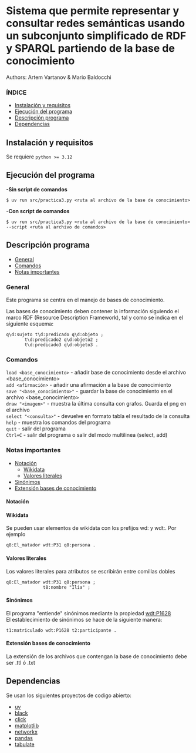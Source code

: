 # Sistema que permite representar y consultar redes semánticas usando un subconjunto simplificado de RDF y SPARQL partiendo de la base de conocimiento

Authors:
Artem Vartanov &
Mario Baldocchi

### ÍNDICE
* [Instalación y requisitos](#instalación-y-requisitos)
* [Ejecución del programa](#instalación-y-requisitos)
* [Descripción programa](#descripción-programa)
* [Dependencias](#dependencias)

## Instalación y requisitos
Se requiere `python >= 3.12`


## Ejecución del programa
**-Sin script de comandos**

```shell
$ uv run src/practica3.py <ruta al archivo de la base de conocimiento>
```
**-Con script de comandos**

```shell
$ uv run src/practica3.py <ruta al archivo de la base de conocimiento> --script <ruta al archivo de comandos>
```
## Descripción programa
* [General](#general)  
* [Comandos](#comandos)  
* [Notas importantes](#notas-importantes)  

### General
Este programa se centra en el manejo de bases de conocimiento. 

Las bases de conocimiento deben contener la información siguiendo el marco RDF (Resource Description Framework),
tal y como se indica en el siguiente esquema:

```sparql
q\d:sujeto t\d:predicado q\d:objeto ;
       t\d:predicado2 q\d:objeto2 ;
       t\d:predicado3 q\d:objeto3 .
```

### Comandos
`load <base_conocimiento>` - añadir base de conocimiento desde el archivo <base_conocimiento>  
`add <afirmación>` - añadir una afirmación a la base de conocimiento  
`save "<base_conocimiento>"` - guardar la base de conocimiento en el archivo <base_conocimiento>  
`draw "<imagen>"` - muestra la última consulta con grafos. Guarda el png en el archivo <imagen>  
`select "<consulta>"` - devuelve en formato tabla el resultado de la consulta
`help` - muestra los comandos del programa  
`quit` - salir del programa  
`Ctrl+C` - salir del programa o salir del modo multilinea (select, add)  

### Notas importantes
* [Notación](#notacin)  
  * [Wikidata](#wikidata)
  * [Valores literales](#valores-literales)  
* [Sinónimos](#sinnimos)
* [Extensión bases de conocimiento](#extensin-bases-de-conocimiento)


#### Notación
#### Wikidata
Se pueden usar elementos de wikidata con los
prefijos wd: y wdt:. Por ejemplo 
```sparql
q8:El_matador wdt:P31 q8:persona .
```
#### Valores literales
Los valores literales para atributos se escribirán entre comillas dobles
```sparql
q8:El_matador wdt:P31 q8:persona ;
              t8:nombre "Ilia" ;
```

#### Sinónimos
El programa "entiende" sinónimos mediante la propiedad [wdt:P1628](https://www.wikidata.org/wiki/Property:P1628)  
El establecimiento de sinónimos se hace de la siguiente manera:
```sparql
t1:matriculado wdt:P1628 t2:participante .
```

#### Extensión bases de conocimiento
La extensión de los archivos que contengan la base de conocimiento debe ser .ttl ó .txt

## Dependencias
Se usan los siguientes proyectos de codigo abierto:
- [uv](https://pypi.org/project/uv/)
- [black](https://pypi.org/project/black/)
- [click](https://pypi.org/project/click/)
- [matplotlib](https://pypi.org/project/matplotlib/)
- [networkx](https://pypi.org/project/networkx/)
- [pandas](https://pypi.org/project/pandas/)
- [tabulate](https://pypi.org/project/tabulate/)


